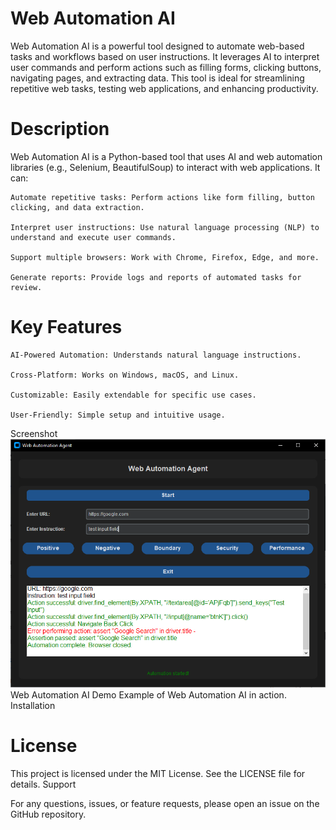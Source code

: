 # Web Automation AI

Web Automation AI is a powerful tool designed to automate web-based tasks and workflows based on user instructions. It leverages AI to interpret user commands and perform actions such as filling forms, clicking buttons, navigating pages, and extracting data. This tool is ideal for streamlining repetitive web tasks, testing web applications, and enhancing productivity.

# Description

Web Automation AI is a Python-based tool that uses AI and web automation libraries (e.g., Selenium, BeautifulSoup) to interact with web applications. It can:

    Automate repetitive tasks: Perform actions like form filling, button clicking, and data extraction.

    Interpret user instructions: Use natural language processing (NLP) to understand and execute user commands.

    Support multiple browsers: Work with Chrome, Firefox, Edge, and more.

    Generate reports: Provide logs and reports of automated tasks for review.

# Key Features

    AI-Powered Automation: Understands natural language instructions.

    Cross-Platform: Works on Windows, macOS, and Linux.

    Customizable: Easily extendable for specific use cases.

    User-Friendly: Simple setup and intuitive usage.

Screenshot
![Web Automation AI Demo](WebAutomationAgent.PNG)
Web Automation AI Demo
Example of Web Automation AI in action.
Installation

# License

This project is licensed under the MIT License. See the LICENSE file for details.
Support

For any questions, issues, or feature requests, please open an issue on the GitHub repository.

